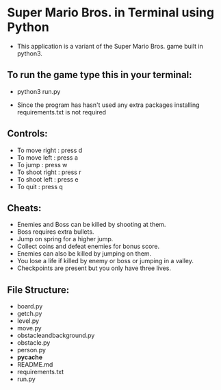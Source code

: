 # Super Mario Bros. in Terminal using Python
- This application is a variant of the Super Mario Bros. game built in python3.

## To run the game type this in your terminal:
- python3 run.py

- Since the program has hasn't used any extra packages installing requirements.txt is not required

## Controls:
- To move right : press d
- To move left : press a
- To jump : press w
- To shoot right : press r
- To shoot left : press e
- To quit : press q

## Cheats:
- Enemies and Boss can be killed by shooting at them.
- Boss requires extra bullets.
- Jump on spring for a higher jump.
- Collect coins and defeat enemies for bonus score.
- Enemies can also be killed by jumping on them.
- You lose a life if killed by enemy or boss or jumping in a valley.
- Checkpoints are present but you only have three lives.

## File Structure:
- board.py
- getch.py
- level.py
- move.py
- obstacleandbackground.py
- obstacle.py
- person.py
- __pycache__
- README.md
- requirements.txt
- run.py
